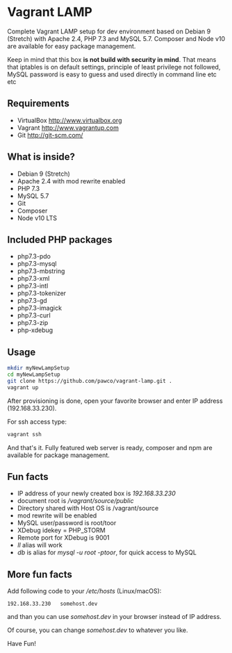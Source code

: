 # Vagrant LAMP 
Complete Vagrant LAMP setup for dev environment based on Debian 9 (Stretch) with Apache 2.4, PHP 7.3 and MySQL 5.7.
Composer and Node v10 are available for easy package management.
 
Keep in mind that this box **is not build with security in mind**. That means that iptables is on default settings, principle of least privilege not followed, MySQL password is easy to guess and used directly in command line etc etc 

## Requirements
  - VirtualBox  http://www.virtualbox.org
  - Vagrant http://www.vagrantup.com
  - Git http://git-scm.com/

## What is inside?
 * Debian 9 (Stretch)
 * Apache 2.4 with mod rewrite enabled
 * PHP 7.3
 * MySQL 5.7
 * Git
 * Composer
 * Node v10 LTS
 
## Included PHP packages
  * php7.3-pdo 
  * php7.3-mysql 
  * php7.3-mbstring 
  * php7.3-xml
  * php7.3-intl 
  * php7.3-tokenizer 
  * php7.3-gd
  * php7.3-imagick 
  * php7.3-curl 
  * php7.3-zip
  * php-xdebug
  
## Usage
```bash
mkdir myNewLampSetup
cd myNewLampSetup
git clone https://github.com/pawco/vagrant-lamp.git .
vagrant up
```
After provisioning is done, open your favorite browser and enter IP address (192.168.33.230).

For ssh access type:
```bash
vagrant ssh
```
And that's it. Fully featured web server is ready, composer and npm are available for package management. 
## Fun facts
 - IP address of your newly created box is *192.168.33.230*
 - document root is */vagrant/source/public* 
 - Directory shared with Host OS is /vagrant/source
 - mod rewrite will be enabled
 - MySQL user/password is root/toor
 - XDebug idekey = PHP_STORM
 - Remote port for XDebug is 9001
 - *ll* alias will work
 - *db* is alias for *mysql -u root -ptoor*, for quick access to MySQL 
 
## More fun facts
Add following code to your */etc/hosts* (Linux/macOS):
```
192.168.33.230   somehost.dev
```
and than you can use *somehost.dev* in your browser instead of IP address.

Of course, you can change *somehost.dev* to whatever you like.
 
Have Fun!
